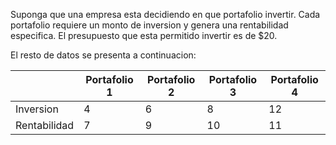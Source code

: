 Suponga que una empresa esta decidiendo en que portafolio invertir. Cada portafolio requiere un monto de inversion y genera una rentabilidad especifica. El presupuesto que esta permitido invertir es de $20.

El resto de datos se presenta a continuacion:

|              | Portafolio 1 | Portafolio 2 | Portafolio 3 | Portafolio 4 |
| ------------ | ------------ | ------------ | ------------ | ------------ |
| Inversion    | 4            | 6            | 8            | 12           |
| Rentabilidad | 7            | 9            | 10           | 11           |
